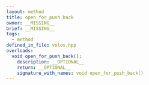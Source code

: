 ```yaml
---
layout: method
title: open_for_push_back
owner: __MISSING__
brief: __MISSING__
tags:
  - method
defined_in_file: volos.hpp
overloads:
  void open_for_push_back():
    description: __OPTIONAL__
    return: __OPTIONAL__
    signature_with_names: void open_for_push_back()
---
```

